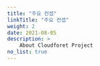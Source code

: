 ```yaml
---
title: "주요 컨셉"
linkTitle: "주요 컨셉"
weight: 2
date: 2021-08-05
description: >
    About Cloudforet Project
no_list: true
---
```

